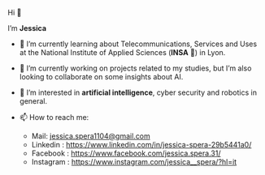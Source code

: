 Hi 👋

I’m **Jessica**

- 🌱 I’m currently learning about Telecommunications, Services and Uses at the National Institute of Applied Sciences (**INSA** 🦏) in Lyon.
- 💞️ I’m currently working on projects related to my studies, but I’m also looking to collaborate on some insights about AI.
- 👀 I’m interested in **artificial intelligence**, cyber security and robotics in general.

- 📫 How to reach me: 
  - Mail: jessica.spera1104@gmail.com
  - Linkedin : https://www.linkedin.com/in/jessica-spera-29b5441a0/
  - Facebook : https://www.facebook.com/jessica.spera.31/ 
  - Instagram : https://www.instagram.com/jessica__spera/?hl=it

<!---
Jessica-13/Jessica-13 is a ✨ special ✨ repository because its `README.md` (this file) appears on your GitHub profile.
You can click the Preview link to take a look at your changes.
--->
